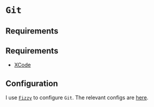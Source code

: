 # `Git`

## Requirements

## Requirements

* [XCode](./xcode.md)

## Configuration

I use [`Fizzy`](https://github.com/alem0lars/fizzy) to configure `Git`.
The relevant configs are [here](https://github.com/alem0lars/configs/tree/master/git).
